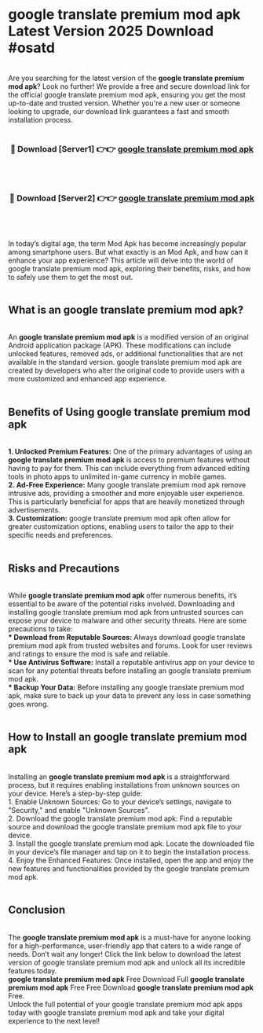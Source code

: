 # google translate premium mod apk Latest Version 2025 Download #osatd<br>
<br>
Are you searching for the latest version of the <strong>google translate premium mod apk</strong>? Look no further! We provide a free and secure download link for the official google translate premium mod apk, ensuring you get the most up-to-date and trusted version. Whether you're a new user or someone looking to upgrade, our download link guarantees a fast and smooth installation process.
<br>
<br>
<div align="center">
<h3>🔴 Download [Server1] 👉👉 <a href="https://modyolo.store/google_translate_premium_mod_apk">google translate premium mod apk</a></h3><br>
<br>
<h3>🔴 Download [Server2] 👉👉 <a href="https://modyolo.store/=google_translate_premium_mod_apk">google translate premium mod apk</a></h3><br>
</div>
<br>
<br>
In today’s digital age, the term Mod Apk has become increasingly popular among smartphone users. But what exactly is an Mod Apk, and how can it enhance your app experience? This article will delve into the world of google translate premium mod apk, exploring their benefits, risks, and how to safely use them to get the most out.
<br>
<br>
<h2>What is an google translate premium mod apk?</h2>
<br>
An <strong>google translate premium mod apk</strong> is a modified version of an original Android application package (APK). These modifications can include unlocked features, removed ads, or additional functionalities that are not available in the standard version. google translate premium mod apk are created by developers who alter the original code to provide users with a more customized and enhanced app experience.
<br>
<br>
<h2>Benefits of Using google translate premium mod apk</h2>
<br>
<strong> 1. Unlocked Premium Features:</strong> One of the primary advantages of using an <strong>google translate premium mod apk</strong> is access to premium features without having to pay for them. This can include everything from advanced editing tools in photo apps to unlimited in-game currency in mobile games.
<br>
<strong> 2. Ad-Free Experience:</strong> Many google translate premium mod apk remove intrusive ads, providing a smoother and more enjoyable user experience. This is particularly beneficial for apps that are heavily monetized through advertisements.
<br>
<strong> 3. Customization:</strong> google translate premium mod apk often allow for greater customization options, enabling users to tailor the app to their specific needs and preferences.
<br>
<br>
<h2>Risks and Precautions</h2>
<br>
While <strong>google translate premium mod apk</strong> offer numerous benefits, it’s essential to be aware of the potential risks involved. Downloading and installing google translate premium mod apk from untrusted sources can expose your device to malware and other security threats. Here are some precautions to take:
<br>
<strong> * Download from Reputable Sources:</strong> Always download google translate premium mod apk from trusted websites and forums. Look for user reviews and ratings to ensure the mod is safe and reliable.
<br>
<strong> * Use Antivirus Software:</strong> Install a reputable antivirus app on your device to scan for any potential threats before installing an google translate premium mod apk.
<br>
<strong> * Backup Your Data:</strong> Before installing any google translate premium mod apk, make sure to back up your data to prevent any loss in case something goes wrong.
<br>
<br>
<h2>How to Install an google translate premium mod apk</h2>
<br>
Installing an <strong>google translate premium mod apk</strong> is a straightforward process, but it requires enabling installations from unknown sources on your device. Here’s a step-by-step guide:
<br>
 1. Enable Unknown Sources: Go to your device’s settings, navigate to "Security," and enable "Unknown Sources".
<br>
 2. Download the google translate premium mod apk: Find a reputable source and download the google translate premium mod apk file to your device.
<br>
 3. Install the google translate premium mod apk: Locate the downloaded file in your device’s file manager and tap on it to begin the installation process.
<br>
 4. Enjoy the Enhanced Features: Once installed, open the app and enjoy the new features and functionalities provided by the google translate premium mod apk.
<br>
<br>
<h2><strong>Conclusion</strong></h2>
<br>
The <strong>google translate premium mod apk</strong> is a must-have for anyone looking for a high-performance, user-friendly app that caters to a wide range of needs. Don’t wait any longer! Click the link below to download the latest version of google translate premium mod apk and unlock all its incredible features today.
<br>
<strong>google translate premium mod apk</strong> Free Download Full <strong>google translate premium mod apk</strong> Free Free Download <strong>google translate premium mod apk</strong> Free.
<br>
Unlock the full potential of your google translate premium mod apk apps today with google translate premium mod apk and take your digital experience to the next level!

